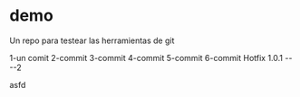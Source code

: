 # demo
Un repo para testear las herramientas de git

1-un comit
2-commit
3-commit
4-commit
5-commit
6-commit
Hotfix 1.0.1 ----2

asfd
